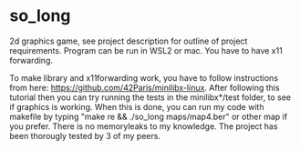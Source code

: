# so_long
2d graphics game, see project description for outline of project requirements.
Program can be run in WSL2 or mac. You have to have x11 forwarding.


To make library and x11forwarding work, you have to follow instructions from here: https://github.com/42Paris/minilibx-linux.
After following this tutorial then you can try running the tests in the minilibx*/test folder, to see if graphics is working.
When this is done, you can run my code with makefile by typing "make re && ./so_long maps/map4.ber" or other map if you prefer.
There is no memoryleaks to my knowledge. The project has been thorougly tested by 3 of my peers.
